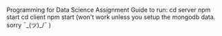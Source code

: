 Programming for Data Science Assignment
Guide to run:
cd server 
npm start
cd client
npm start
(won't work unless you setup the mongodb data. sorry ¯\_(ツ)_/¯ )
